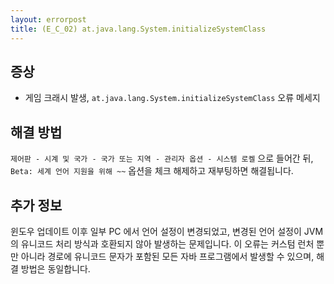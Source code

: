 ```yaml
---
layout: errorpost
title: (E_C_02) at.java.lang.System.initializeSystemClass
---
```


## 증상

- 게임 크래시 발생, `at.java.lang.System.initializeSystemClass` 오류 메세지

## 해결 방법

`제어판 - 시계 및 국가 - 국가 또는 지역 - 관리자 옵션 - 시스템 로켈` 으로 들어간 뒤, `Beta: 세계 언어 지원을 위해 ~~` 옵션을 체크 해제하고 재부팅하면 해결됩니다. 

## 추가 정보

윈도우 업데이트 이후 일부 PC 에서 언어 설정이 변경되었고, 변경된 언어 설정이 JVM 의 유니코드 처리 방식과 호환되지 않아 발생하는 문제입니다. 
이 오류는 커스텀 런처 뿐만 아니라 경로에 유니코드 문자가 포함된 모든 자바 프로그램에서 발생할 수 있으며, 해결 방법은 동일합니다. 